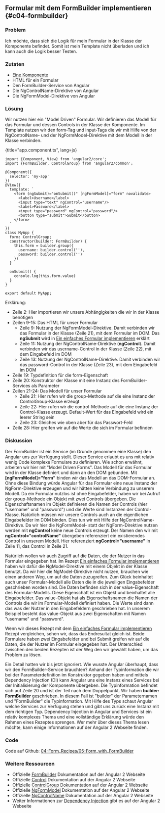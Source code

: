## Formular mit dem FormBuilder implementieren {#c04-formbuilder}

### Problem

Ich möchte, dass sich die Logik für mein Formular in der Klasse der Komponente befindet. Somit ist mein Template nicht überladen und ich kann auch die Logik besser Testen.

### Zutaten
* [Eine Komponente](#c02-component-definition)
* HTML für ein Formular
* Den FormBuilder-Service von Angular
* Die NgControlName-Direktive von Angular
* Die NgFormModel-Direktive von Angular

### Lösung

Wir nutzen hier ein "Model Driven" Formular. Wir definieren das Modell für das Formular und dessen Controls in der Klasse der Komponente.
Im Template nutzen wir den form-Tag und input-Tags die wir mit Hilfe von der NgControlName- und der NgFormModel-Direktive mit dem Modell in der Klasse verbinden.

{title="app.component.ts", lang=js}
```
import {Component, View} from 'angular2/core';
import {FormBuilder, ControlGroup} from 'angular2/common';

@Component({
  selector: 'my-app'
})
@View({
  template: `
    <form (ngSubmit)="onSubmit()" [ngFormModel]="form" novalidate>
      <label>Username</label>
      <input type="text" ngControl="username"/>
      <label>Password</label>
      <input type="password" ngControl="password"/>
      <button type="submit">Submit</button>
    </form>
  `
})
class MyApp {
  form: ControlGroup;
  constructor(builder: FormBuilder) {
    this.form = builder.group({
      username: builder.control(''),
      password: builder.control('')
    })
  }

  onSubmit() {
    console.log(this.form.value)
  }
}

export default MyApp;
```

Erklärung:

* Zeile 2: Hier importieren wir unsere Abhängigkeiten die wir in der Klasse benötigen
* Zeilen 9-15: Das HTML für unser Formular
  * Zeile 9: Nutzung der NgFormModel-Direktive. Damit verbinden wir das Formular in der Klasse (Zeile 21), mit dem Formular im DOM. Das __ngSubmit__ wird in [Ein einfaches Formular implementieren](#c04-simple-form) erklärt
  * Zeile 11: Nutzung der NgControlName-Direktive (__ngControl__). Damit verbinden wir das username-Control in der Klasse (Zeile 22), mit dem Eingabefeld im DOM
  * Zeile 13: Nutzung der NgControlName-Direktive. Damit verbinden wir das password-Control in der Klasse (Zeile 23), mit dem Eingabefeld im DOM
* Zeile 19: Typdefinition für die form-Eigenschaft
* Zeile 20: Konstruktor der Klasse mit eine Instanz des FormBuilder-Services als Parameter
* Zeilen 21-24: Das Modell für unser Formular
  * Zeile 21: Hier rufen wir die group-Methode auf die eine Instanz der ControlGroup-Klasse erzeugt
  * Zeile 22: Hier rufen wir die control-Methode auf die eine Instanz der Control-Klasse erzeugt. Default-Wert für das Eingabefeld wird ein leerer String sein
  * Zeile 23: Gleiches wie oben aber für das Passwort-Feld
* Zeile 28: Hier greifen wir auf die Werte die sich im Formular befinden

### Diskussion

Der FormBuilder ist ein Service (im Grunde genommen eine Klasse) den Angular uns zur Verfügung stellt.
Dieser Service erlaubt es uns mit relativ wenig Code komplexe Formulare zu definieren.
Wie schon erwähnt, arbeiten wir hier mit "Model Driven Forms".
Das Modell für das Formular wird in der Klasse definiert und dann an den DOM gebunden.
Mit __[ngFormModel]="form"__ binden wir das Modell an das DOM-Formular an.
Ohne diese Bindung würde Angular für das Formular eine neue Instanz der NgForm-Direktive erzeugen und wir hätten keine Verbindung zu unserem Modell.
Da ein Formular nutzlos ist ohne Eingabefelder, haben wir bei Aufruf der group-Methode ein Objekt mit zwei Controls übergeben.
Die Eigenschaftsnamen im Objekt definieren die Namen der Controls (hier "username" und "password") und die Werte sind Instanzen der Control-Klasse.
Natürlich müssen wir unsere Controls auch an die eigentlichen Eingabefelder im DOM binden.
Dies tun wir mit Hilfe der NgControlName-Direktive.
Da wir hier die NgFormModel- statt der NgForm-Direktive nutzen werden mit __ngControl__ keine neue Controls erzeugt.
Der Namen den wir mit __ngControl="controlName"__ übergeben referenziert ein existierendes Control in unserem Modell.
Hier referenziert __ngControl="username"__ in Zeile 11, das Control in Zeile 21.

Natürlich wollen wir auch Zugriff auf die Daten, die der Nutzer in das Formular eingegeben hat.
Im Rezept [Ein einfaches Formular implementieren](#c04-simple-form) haben wir dafür die NgModel-Direktive mit einem Objekt in der Klasse benutzt.
Da wir hier die NgModel-Direktive nicht nutzen, brauchen wie einen anderen Weg, um auf die Daten zuzugreifen.
Zum Glück beinhaltet auch unser Formular-Modell alle Daten die in die jeweiligen Eingabefelder geschrieben worden sind.
Die Daten befinden sich in der value-Eigenschaft des Formular-Modells.
Diese Eigenschaft ist ein Objekt und beinhaltet alle Eingabefelder.
Das value-Objekt hat als Eigenschaftsnamen die Namen der Controls die wir im Formular-Modell definiert haben.
Die Werte sind dann das was der Nutzer in den Eingabefeldern geschrieben hat.
In unserem Beispiel besteht das value-Objekt aus zwei Eigenschaften mit Namen "username" und "password".

Wenn wir dieses Rezept mit dem [Ein einfaches Formular implementieren](#c04-simple-form) Rezept vergleichen, sehen wir, dass das Endresultat gleich ist.
Beide Formulare haben zwei Eingabefelder und bei Submit greifen wir auf die Daten, die der Nutzer im Formular eingegeben hat.
Der Unterschied zwischen den beiden Rezepten ist der Weg den wir gewählt haben, um das Problem zu lösen.

Ein Detail hatten wir bis jetzt ignoriert.
Wie wusste Angular überhaupt, dass wir den FormBuilder-Service brauchten?
Anhand der Typinformation die wir bei der Parameterdefinition im Konstruktor gegeben haben und mittels Dependency Injection (DI) kann Angular uns eine Instanz eines Services bei der Initialisierung der Komponente übergeben.
Die Typinformation befindet sich auf Zeile 20 und ist der Teil nach dem Doppelpunkt.
Wir haben __builder: FormBuilder__ geschrieben. In diesem Fall ist "builder" der Parameternamen und "FormBuilder" die Typinformation.
Mit Hilfe des Typs schaut Angular welche Services zur Verfügung stehen und gibt uns zurück eine Instanz mit dem richtigen Typ.
Dependency Injection in Angular und Services ist ein relativ komplexes Thema und eine vollständige Erklärung würde den Rahmen eines Rezeptes sprengen.
Wer mehr über dieses Thema lesen möchte, kann einige Informationen auf der Angular 2 Webseite finden.

### Code

Code auf Github: [04-Form\_Recipes/05-Form\_with\_FormBuilder](https://github.com/jsperts/angular2_kochbuch_code/tree/master/04-Form_Recipes/05-Form_with_FormBuilder)

### Weitere Ressourcen

* Offizielle [FormBuilder](https://angular.io/docs/ts/latest/api/common/FormBuilder-class.html) Dokumentation auf der Angular 2 Webseite
* Offizielle [Control](https://angular.io/docs/ts/latest/api/common/Control-class.html) Dokumentation auf der Angular 2 Webseite
* Offizielle [ControlGroup](https://angular.io/docs/ts/latest/api/common/ControlGroup-class.html) Dokumentation auf der Angular 2 Webseite
* Offizielle [NgFormModel](https://angular.io/docs/ts/latest/api/common/NgFormModel-directive.html) Dokumentation auf der Angular 2 Webseite
* Offizielle [NgControlName](https://angular.io/docs/ts/latest/api/common/NgControlName-directive.html) Dokumentation auf der Angular 2 Webseite
* Weiter Informationen zur [Dependency Injection](https://angular.io/docs/ts/latest/guide/dependency-injection.html) gibt es auf der Angular 2 Webseite

